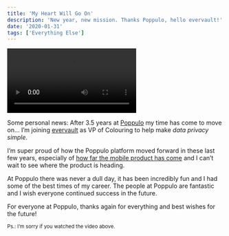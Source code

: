 ```yaml
---
title: 'My Heart Will Go On'
description: 'New year, new mission. Thanks Poppulo, hello evervault!'
date: '2020-01-31'
tags: ['Everything Else']
---
```


<video class="embed-responsive embed-responsive-16by9" controls controlslist="nodownload nofullscreen noremoteplayback" disablePictureInPicture>
  <source src="./heart-will-go-on.mp4" type="video/mp4">
  Sorry, your browser doesn't support embedded videos.
</video>

Some personal news: After 3.5 years at [Poppulo](https://poppulo.com/) my time has come to move on… I’m joining [evervault](https://evervault.com/) as VP of Colouring to help make _data privacy simple_.

I’m super proud of how the Poppulo platform moved forward in these last few years, especially of [how far the mobile product has come](https://www.poppulo.com/blog/how-poppulo-helped-sse-get-vital-news-to-employees-before-the-media-got-the-story/) and I can’t wait to see where the product is heading.

At Poppulo there was never a dull day, it has been incredibly fun and I had some of the best times of my career. The people at Poppulo are fantastic and I wish everyone continued success in the future.

For everyone at Poppulo, thanks again for everything and best wishes for the future!

<small>Ps.: I’m sorry if you watched the video above.</small>
